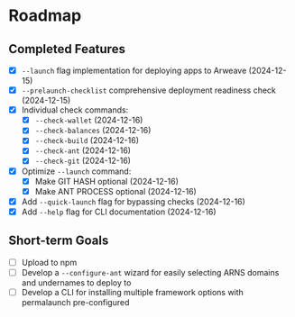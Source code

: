 # Roadmap

## Completed Features
- [x] `--launch` flag implementation for deploying apps to Arweave (2024-12-15)
- [x] `--prelaunch-checklist` comprehensive deployment readiness check (2024-12-15)
- [x] Individual check commands:
  - [x] `--check-wallet` (2024-12-16)
  - [x] `--check-balances` (2024-12-16)
  - [x] `--check-build` (2024-12-16)
  - [x] `--check-ant` (2024-12-16)
  - [x] `--check-git` (2024-12-16)
- [x] Optimize `--launch` command:
  - [x] Make GIT HASH optional (2024-12-16)
  - [x] Make ANT PROCESS optional (2024-12-16)
- [x] Add `--quick-launch` flag for bypassing checks (2024-12-16)
- [x] Add `--help` flag for CLI documentation (2024-12-16)

## Short-term Goals
- [ ] Upload to npm
- [ ] Develop a `--configure-ant` wizard for easily selecting ARNS domains and undernames to deploy to
- [ ] Develop a CLI for installing multiple framework options with permalaunch pre-configured